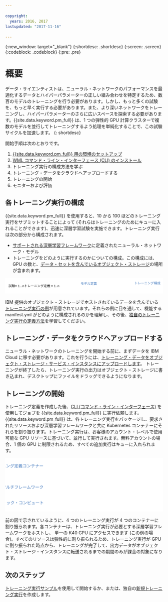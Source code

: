 ```yaml
---

copyright:
  years: 2016, 2017
lastupdated: "2017-11-16"

---
```

{:new_window: target="_blank"}
{:shortdesc: .shortdesc}
{:screen: .screen}
{:codeblock: .codeblock}
{:pre: .pre}

# 概要

<!-- ![deep learning process flow](images/ml_dlaas_api_calls.png) -->

データ・サイエンティストは、ニューラル・ネットワークのパフォーマンスを最適化するデータとハイパーパラメーターの正しい組み合わせを特定するため、数百のモデルのトレーニングを行う必要があります。しかし、もっと多くの試験を、もっと早く実行する必要があります。また、より深いネットワークをトレーニングし、ハイパーパラメーターのさらに広いスペースを探索する必要があります。{{site.data.keyword.pm_full}} は、1 つの弾性的 GPU 計算クラスターで複数のモデルを並行してトレーニングするよう処理を単純化することで、この試験サイクルを加速します。
{: shortdesc}

開始手順は次のとおりです。
1. [{{site.data.keyword.pm_full}} 用の環境のセットアップ](ml_getting_access.html)
2. [WML コマンド・ライン・インターフェース (CLI) のインストール](ml_dlaas_environment.html)
3. トレーニング実行の構成方法を学ぶ
4. トレーニング・データをクラウドへアップロードする
5. トレーニングの開始
6. モニターおよび評価

## 各トレーニング実行の構成

{{site.data.keyword.pm_full}} を使用すると、10 から 100 ほどのトレーニング実行をサブミットすることによって (それらはトレーニングのためにキューに入れることができます)、迅速に深層学習試験を実施できます。トレーニング実行は次の部分から構成されます。 

* [サポートされる深層学習フレームワーク](ml_dlaas_supported_framework.html)に定義されたニューラル・ネットワーク・モデル 
* トレーニングをどのように実行するのかについての構成。この構成には、GPU の数と、[データ・セットを含んでいるオブジェクト・ストレージ](ml_dlaas_object_store.html)の場所が含まれます。

<p align="center"><img src="images/experiment_to_training_runs_text.svg" alt="試験とトレーニング実行との関係"></p>

IBM 提供のオブジェクト・ストレージでホストされているデータを含んでいる [トレーニング実行の例](ml_dlaas_working_with_sample_models.html)が用意されています。それらの例に目を通して、機能する manifest.yml がどのように構成されるのかを理解し、その後、[独自のトレーニング実行の定義方法](ml_dlaas_working_with_new_models.html)を学習してください。  

## トレーニング・データをクラウドへアップロードする

ニューラル・ネットワークのトレーニングを開始する前に、まずデータを IBM Cloud に移す必要があります。これを行うには、[トレーニング・データをオブジェクト・ストレージ・サービス・インスタンスにアップロードします](ml_dlaas_object_store.html)。 トレーニングが終了したら、トレーニング実行の出力はオブジェクト・ストレージに書き込まれ、デスクトップにファイルをドラッグできるようになります。

## トレーニングの開始

トレーニング定義を作成した後、[CLI (コマンド・ライン・インターフェース)](ml_dlaas_environment.html) を使用してジョブを {{site.data.keyword.pm_full}} に実行依頼します。{{site.data.keyword.pm_full}} は、各トレーニング実行をパッケージし、要求されたリソースおよび深層学習フレームワークと共に Kubernetes コンテナーにそれらを割り振ります。トレーニング実行は、お客様のアカウント・レベルで使用可能な GPU リソースに基づいて、並行して実行されます。無料アカウントの場合、1 個の GPU に制限されるため、すべての追加実行はキューに入れられます。

<p align="center"><img src="images/ml_dlaas_markitecture.svg" alt="深層学習プロセス・フロー"></p>

前の図で示されているように、4 つのトレーニング実行が 4 つのコンテナーに割り振られます。各コンテナーは、トレーニング実行が必要とする深層学習フレームワークをホストし、 単一の K40 GPU にアクセスできます (この例の場合)。すべてのリソースは弾性的に割り振られるため、トレーニング実行が GPU に割り振られた時点から、トレーニングが完了して、出力データがオブジェクト・ストレージ・インスタンスに転送されるまでの期間のみが課金の対象になります。

## 次のステップ

[トレーニング実行サンプル](ml_dlaas_working_with_sample_models.html)を使用して開始するか、または、独自の[新規トレーニング実行](ml_dlaas_working_with_new_models.html)を作成します。
